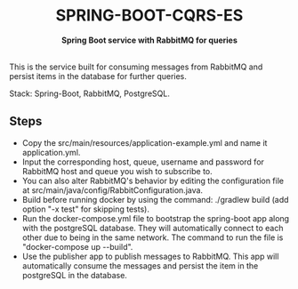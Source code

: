 <div align="center">
  <h1>SPRING-BOOT-CQRS-ES</h1>
</div>
<div align="center">
  <strong>Spring Boot service with RabbitMQ for queries</strong>
</div>

<br />

This is the service built for consuming messages from RabbitMQ and persist items in the database for further queries.

Stack: Spring-Boot, RabbitMQ, PostgreSQL.

## Steps

- Copy the src/main/resources/application-example.yml and name it application.yml.
- Input the corresponding host, queue, username and password for RabbitMQ host and queue you wish to subscribe to.
- You can also alter RabbitMQ's behavior by editing the configuration file at src/main/java/config/RabbitConfiguration.java.
- Build before running docker by using the command: ./gradlew build (add option "-x test" for skipping tests).
- Run the docker-compose.yml file to bootstrap the spring-boot app along with the postgreSQL database. They will automatically connect to each other due to being in the same network. The command to run the file is "docker-compose up --build".
- Use the publisher app to publish messages to RabbitMQ. This app will automatically consume the messages and persist the item in the postgreSQL in the database.
